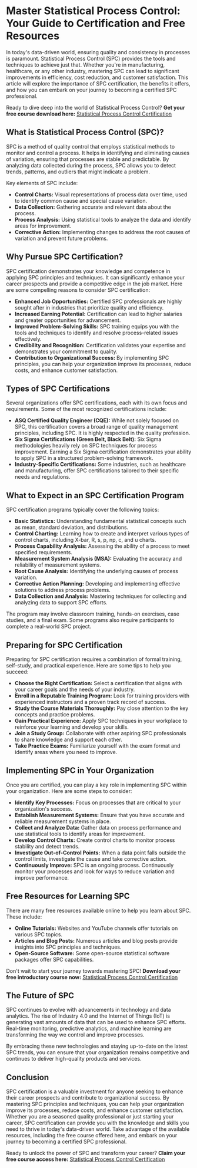 # Master Statistical Process Control: Your Guide to Certification and Free Resources

In today's data-driven world, ensuring quality and consistency in processes is paramount. Statistical Process Control (SPC) provides the tools and techniques to achieve just that. Whether you're in manufacturing, healthcare, or any other industry, mastering SPC can lead to significant improvements in efficiency, cost reduction, and customer satisfaction. This article will explore the importance of SPC certification, the benefits it offers, and how you can embark on your journey to becoming a certified SPC professional.

Ready to dive deep into the world of Statistical Process Control? **Get your free course download here:** [Statistical Process Control Certification](https://udemywork.com/statistical-process-control-certification)

## What is Statistical Process Control (SPC)?

SPC is a method of quality control that employs statistical methods to monitor and control a process. It helps in identifying and eliminating causes of variation, ensuring that processes are stable and predictable. By analyzing data collected during the process, SPC allows you to detect trends, patterns, and outliers that might indicate a problem.

Key elements of SPC include:

*   **Control Charts:** Visual representations of process data over time, used to identify common cause and special cause variation.
*   **Data Collection:** Gathering accurate and relevant data about the process.
*   **Process Analysis:** Using statistical tools to analyze the data and identify areas for improvement.
*   **Corrective Action:** Implementing changes to address the root causes of variation and prevent future problems.

## Why Pursue SPC Certification?

SPC certification demonstrates your knowledge and competence in applying SPC principles and techniques. It can significantly enhance your career prospects and provide a competitive edge in the job market. Here are some compelling reasons to consider SPC certification:

*   **Enhanced Job Opportunities:** Certified SPC professionals are highly sought after in industries that prioritize quality and efficiency.
*   **Increased Earning Potential:** Certification can lead to higher salaries and greater opportunities for advancement.
*   **Improved Problem-Solving Skills:** SPC training equips you with the tools and techniques to identify and resolve process-related issues effectively.
*   **Credibility and Recognition:** Certification validates your expertise and demonstrates your commitment to quality.
*   **Contribution to Organizational Success:** By implementing SPC principles, you can help your organization improve its processes, reduce costs, and enhance customer satisfaction.

## Types of SPC Certifications

Several organizations offer SPC certifications, each with its own focus and requirements. Some of the most recognized certifications include:

*   **ASQ Certified Quality Engineer (CQE):** While not solely focused on SPC, this certification covers a broad range of quality management principles, including SPC. It is highly respected in the quality profession.
*   **Six Sigma Certifications (Green Belt, Black Belt):** Six Sigma methodologies heavily rely on SPC techniques for process improvement. Earning a Six Sigma certification demonstrates your ability to apply SPC in a structured problem-solving framework.
*   **Industry-Specific Certifications:** Some industries, such as healthcare and manufacturing, offer SPC certifications tailored to their specific needs and regulations.

## What to Expect in an SPC Certification Program

SPC certification programs typically cover the following topics:

*   **Basic Statistics:** Understanding fundamental statistical concepts such as mean, standard deviation, and distributions.
*   **Control Charting:** Learning how to create and interpret various types of control charts, including X-bar, R, s, p, np, c, and u charts.
*   **Process Capability Analysis:** Assessing the ability of a process to meet specified requirements.
*   **Measurement System Analysis (MSA):** Evaluating the accuracy and reliability of measurement systems.
*   **Root Cause Analysis:** Identifying the underlying causes of process variation.
*   **Corrective Action Planning:** Developing and implementing effective solutions to address process problems.
*   **Data Collection and Analysis:** Mastering techniques for collecting and analyzing data to support SPC efforts.

The program may involve classroom training, hands-on exercises, case studies, and a final exam. Some programs also require participants to complete a real-world SPC project.

## Preparing for SPC Certification

Preparing for SPC certification requires a combination of formal training, self-study, and practical experience. Here are some tips to help you succeed:

*   **Choose the Right Certification:** Select a certification that aligns with your career goals and the needs of your industry.
*   **Enroll in a Reputable Training Program:** Look for training providers with experienced instructors and a proven track record of success.
*   **Study the Course Materials Thoroughly:** Pay close attention to the key concepts and practice problems.
*   **Gain Practical Experience:** Apply SPC techniques in your workplace to reinforce your learning and develop your skills.
*   **Join a Study Group:** Collaborate with other aspiring SPC professionals to share knowledge and support each other.
*   **Take Practice Exams:** Familiarize yourself with the exam format and identify areas where you need to improve.

## Implementing SPC in Your Organization

Once you are certified, you can play a key role in implementing SPC within your organization. Here are some steps to consider:

*   **Identify Key Processes:** Focus on processes that are critical to your organization's success.
*   **Establish Measurement Systems:** Ensure that you have accurate and reliable measurement systems in place.
*   **Collect and Analyze Data:** Gather data on process performance and use statistical tools to identify areas for improvement.
*   **Develop Control Charts:** Create control charts to monitor process stability and detect trends.
*   **Investigate Out-of-Control Points:** When a data point falls outside the control limits, investigate the cause and take corrective action.
*   **Continuously Improve:** SPC is an ongoing process. Continuously monitor your processes and look for ways to reduce variation and improve performance.

## Free Resources for Learning SPC

There are many free resources available online to help you learn about SPC. These include:

*   **Online Tutorials:** Websites and YouTube channels offer tutorials on various SPC topics.
*   **Articles and Blog Posts:** Numerous articles and blog posts provide insights into SPC principles and techniques.
*   **Open-Source Software:** Some open-source statistical software packages offer SPC capabilities.

Don't wait to start your journey towards mastering SPC! **Download your free introductory course now:** [Statistical Process Control Certification](https://udemywork.com/statistical-process-control-certification)

## The Future of SPC

SPC continues to evolve with advancements in technology and data analytics. The rise of Industry 4.0 and the Internet of Things (IoT) is generating vast amounts of data that can be used to enhance SPC efforts. Real-time monitoring, predictive analytics, and machine learning are transforming the way we control and improve processes.

By embracing these new technologies and staying up-to-date on the latest SPC trends, you can ensure that your organization remains competitive and continues to deliver high-quality products and services.

## Conclusion

SPC certification is a valuable investment for anyone seeking to enhance their career prospects and contribute to organizational success. By mastering SPC principles and techniques, you can help your organization improve its processes, reduce costs, and enhance customer satisfaction. Whether you are a seasoned quality professional or just starting your career, SPC certification can provide you with the knowledge and skills you need to thrive in today's data-driven world. Take advantage of the available resources, including the free course offered here, and embark on your journey to becoming a certified SPC professional.

Ready to unlock the power of SPC and transform your career? **Claim your free course access here:** [Statistical Process Control Certification](https://udemywork.com/statistical-process-control-certification)

